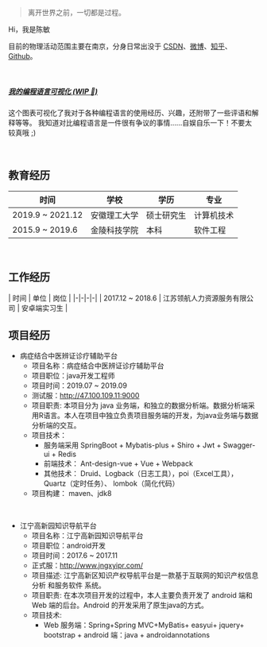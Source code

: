 > 离开世界之前，一切都是过程。

Hi，我是陈敏

目前的物理活动范围主要在南京，分身日常出没于 [CSDN](https://blog.csdn.net/pentiumCM)、[微博](https://weibo.com/pentiumCM)、[知乎]()、[Github](https://github.com/pentiumCM)。

<br>

##### [我的编程语言可视化 (WIP 🚧)]()

这个图表可视化了我对于各种编程语言的使用经历、兴趣，还附带了一些评语和解释等等。 我知道对比编程语言是一件很有争议的事情……自娱自乐一下！不要太较真哦 ;)

<br>


## 教育经历

| 时间 | 学校 | 学历 | 专业 |
|-|-|-|-|
| 2019.9 ~ 2021.12| 安徽理工大学 | 硕士研究生 |计算机技术|
| 2015.9 ~ 2019.6 | 金陵科技学院| 本科 | 软件工程 |

<br>

## 工作经历

| 时间 | 单位 | 岗位 |
|-|-|-|-|
| 2017.12 ~ 2018.6 | 江苏领航人力资源服务有限公司 | 安卓端实习生 |

## 项目经历
+ 病症结合中医辨证诊疗辅助平台
  + 项目名称：病症结合中医辨证诊疗辅助平台  
  + 项目职位：java开发工程师  
  + 项目时间：2019.07 ~ 2019.09
  + 测试服：http://47.100.109.11:9000
  + 项目职责: 本项目分为 java 业务端，和独立的数据分析端。数据分析端采用R语言。本人在项目中独立负责项目服务端的开发，为java业务端与数据分析端的交互。 
  + 项目技术：
    + 服务端采用 SpringBoot + Mybatis-plus + Shiro + Jwt + Swagger-ui + Redis                      
    + 前端技术： Ant-design-vue + Vue + Webpack  
    + 其他技术： Druid、Logback（日志工具），poi（Excel工具），Quartz（定时任务）、  lombok（简化代码） 
   + 项目构建： maven、jdk8 
<br>


+ 江宁高新园知识导航平台
  + 项目名称：江宁高新园知识导航平台   
  + 项目职位：android开发  
  + 项目时间：2017.6 ~ 2017.11 
  + 正式服：http://www.jngxyipr.com/ 
  + 项目描述: 江宁高新区知识产权导航平台是一款基于互联网的知识产权信息分析 和服务软件 系统。 
  + 项目职责:  在本次项目开发的过程中，本人主要负责开发了 android 端和 Web 端的后台。Android 的开发采用了原生java的方式。
  + 项目技术:     
    + Web 服务端：Spring+Spring MVC+MyBatis+ easyui+ jquery+ bootstrap                                                         + android 端：java + androidannotations 
